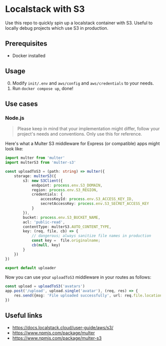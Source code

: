 # Localstack with S3
Use this repo to quickly spin up a localstack container with S3. Useful to locally debug projects which use S3 in production.

## Prerequisites
- Docker installed

## Usage
0. Modify `init/.env` and `aws/config` and `aws/credentials` to your needs.
1. Run `docker compose up`, done!

## Use cases
### Node.js
> Please keep in mind that your implementation might differ, follow your project's needs and conventions. Only use this for reference.

Here's what a Multer S3 middleware for Express (or compatible) apps might look like:

```ts
import multer from 'multer'
import multerS3 from 'multer-s3'

const uploadToS3 = (path: string) => multer({
    storage: multerS3({
        s3: new S3Client({
            endpoint: process.env.S3_DOMAIN,
            region: process.env.S3_REGION,
            credentials: {
                accessKeyId: process.env.S3_ACCESS_KEY_ID,
                secretAccessKey: process.env.S3_SECRET_ACCESS_KEY
            }
        }),
        bucket: process.env.S3_BUCKET_NAME,
        acl: 'public-read',
        contentType: multerS3.AUTO_CONTENT_TYPE,
        key: (req, file, cb) => {
            // dangerous; always sanitize file names in production
            const key =  file.originalname; 
            cb(null, key)
        }
    })
})

export default uploader
```

Now you can use your `uploadToS3` middleware in your routes as follows:

```ts
const upload = uploadToS3('avatars')
app.post('/upload', upload.single('avatar'), (req, res) => {
    res.send({msg: 'File uploaded successfully', url: req.file.location})
})
```

## Useful links
- https://docs.localstack.cloud/user-guide/aws/s3/
- https://www.npmjs.com/package/multer
- https://www.npmjs.com/package/multer-s3